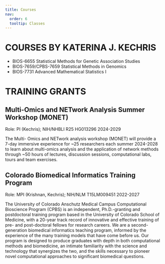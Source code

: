 ```yaml
---
title: Courses
nav:
  order: 6
  tooltip: Classes
---
```


# COURSES BY KATERINA J. KECHRIS

+ BIOS-6655 Statistical Methods for Genetic Association Studies
+ BIOS-7659/CPBS-7659 Statistical Methods in Genomics
+ BIOS-7731 Advanced Mathematical Statistics I

# TRAINING GRANTS

## Multi-Omics and NETwork Analysis Summer Workshop (MONET)
Role: PI (Kechris); NIH/NHBLI R25 HG013296 2024-2029

The Multi- Omics and NETwork analysis workshop (MONET) will provide a 7-day immersive experience for ~25 
researchers each summer 2024-2028 to learn about multi-omics analysis and the application of network methods 
through ~50 hours of lectures, discussion sessions, computational labs, tours and team exercises.

## Colorado Biomedical Informatics Training Program
Role: MPI (Krishnan, Kechris); NIH/NLM T15LM009451 2022-2027

The University of Colorado Anschutz Medical Campus Computational Bioscience Program (CPBS) is an independent, Ph.D.-granting and postdoctoral 
training program based in the University of Colorado School of Medicine, with a 20-year track record of innovative and effective training of pre- and 
post-doctoral fellows for research careers. We are a second-generation biomedical informatics teaching program, informed by the experience of the 
many training models that have come before us. Our program is designed to produce graduates with depth in both computational methods and biomedicine, 
an intimate familiarity with the science and technology that synergizes the two, and the skills necessary to pioneer novel computational approaches 
to significant biomedical questions.

